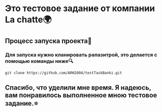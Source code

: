 # Это тестовое задание от компании La chatte🌍

## Процесс запуска проекта🚀

### Для запуска нужно кланировать рапазитрой, это делается с помощью команды ниже🔍
```
git clone https://github.com/ARH2004/testTaskBanki.git
```
## Спасибо, что уделили мне время. Я надеюсь, вам понравилось выполненное мною тестовое задание.⭐️
